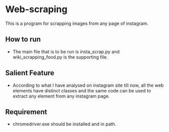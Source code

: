 # Web-scraping
This is a program for scrapping images from any page of instagram.

## How to run 
- The main file that is to be run is insta_scrap.py and wiki_scrapping_food.py is the supporting file. 

## Salient Feature
- According to what I have analysed on instagram site till now, all the web elements have distinct classes and the same code can be used to extract any element from any instagram page.

## Requirement
- chromedriver.exe should be installed and in path.
